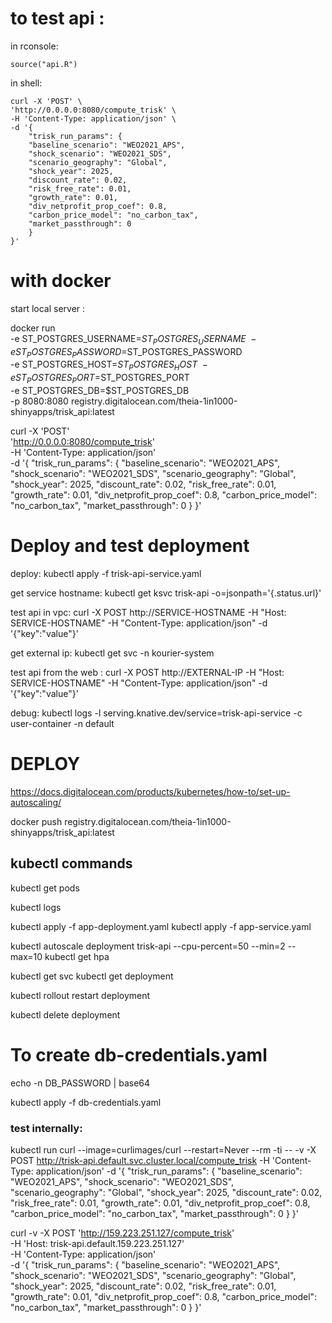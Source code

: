 # to test api : 

in rconsole:

    source("api.R")

in shell:

    curl -X 'POST' \
    'http://0.0.0.0:8080/compute_trisk' \
    -H 'Content-Type: application/json' \
    -d '{
        "trisk_run_params": {
        "baseline_scenario": "WEO2021_APS",
        "shock_scenario": "WEO2021_SDS",
        "scenario_geography": "Global",
        "shock_year": 2025,
        "discount_rate": 0.02,
        "risk_free_rate": 0.01,
        "growth_rate": 0.01,
        "div_netprofit_prop_coef": 0.8,
        "carbon_price_model": "no_carbon_tax",
        "market_passthrough": 0
        }
    }'  


# with docker

start local server :

docker run \
  -e ST_POSTGRES_USERNAME=$ST_POSTGRES_USERNAME \
  -e ST_POSTGRES_PASSWORD=$ST_POSTGRES_PASSWORD \
  -e ST_POSTGRES_HOST=$ST_POSTGRES_HOST \
  -e ST_POSTGRES_PORT=$ST_POSTGRES_PORT \
  -e ST_POSTGRES_DB=$ST_POSTGRES_DB \
  -p 8080:8080 registry.digitalocean.com/theia-1in1000-shinyapps/trisk_api:latest


curl -X 'POST' \
  'http://0.0.0.0:8080/compute_trisk' \
  -H 'Content-Type: application/json' \
  -d '{
    "trisk_run_params": {
      "baseline_scenario": "WEO2021_APS",
      "shock_scenario": "WEO2021_SDS",
      "scenario_geography": "Global",
      "shock_year": 2025,
      "discount_rate": 0.02,
      "risk_free_rate": 0.01,
      "growth_rate": 0.01,
      "div_netprofit_prop_coef": 0.8,
      "carbon_price_model": "no_carbon_tax",
      "market_passthrough": 0
    }
  }'


# Deploy and test deployment

deploy:
    kubectl apply -f trisk-api-service.yaml

get service hostname:
    kubectl get ksvc trisk-api -o=jsonpath='{.status.url}'


test api in vpc:
    curl -X POST http://SERVICE-HOSTNAME -H "Host: SERVICE-HOSTNAME" -H "Content-Type: application/json" -d '{"key":"value"}'

get external ip:
    kubectl get svc -n kourier-system

test api from the web : 
    curl -X POST http://EXTERNAL-IP -H "Host: SERVICE-HOSTNAME" -H "Content-Type: application/json" -d '{"key":"value"}'



debug: 
    kubectl logs -l serving.knative.dev/service=trisk-api-service -c user-container -n default




# DEPLOY

https://docs.digitalocean.com/products/kubernetes/how-to/set-up-autoscaling/

docker push registry.digitalocean.com/theia-1in1000-shinyapps/trisk_api:latest

## kubectl commands

kubectl get pods

<!-- Viewing Logs of a Pod -->
kubectl logs <pod-name>


kubectl apply -f app-deployment.yaml
kubectl apply -f app-service.yaml

kubectl autoscale deployment trisk-api --cpu-percent=50 --min=2 --max=10
kubectl get hpa


<!-- Listing Services -->
kubectl get svc
kubectl get deployment

<!-- restart deployment -->
kubectl rollout restart deployment <deployment-name>

kubectl delete deployment <deployment-name>


# To create db-credentials.yaml


echo -n DB_PASSWORD | base64

kubectl apply -f db-credentials.yaml





### test internally:
kubectl run curl --image=curlimages/curl --restart=Never --rm -ti -- -v -X POST http://trisk-api.default.svc.cluster.local/compute_trisk -H 'Content-Type: application/json' -d '{
    "trisk_run_params": {
      "baseline_scenario": "WEO2021_APS",
      "shock_scenario": "WEO2021_SDS",
      "scenario_geography": "Global",
      "shock_year": 2025,
      "discount_rate": 0.02,
      "risk_free_rate": 0.01,
      "growth_rate": 0.01,
      "div_netprofit_prop_coef": 0.8,
      "carbon_price_model": "no_carbon_tax",
      "market_passthrough": 0
    }
  }'


curl -v -X POST 'http://159.223.251.127/compute_trisk' \
  -H 'Host: trisk-api.default.159.223.251.127' \
  -H 'Content-Type: application/json' \
  -d '{
        "trisk_run_params": {
          "baseline_scenario": "WEO2021_APS",
          "shock_scenario": "WEO2021_SDS",
          "scenario_geography": "Global",
          "shock_year": 2025,
          "discount_rate": 0.02,
          "risk_free_rate": 0.01,
          "growth_rate": 0.01,
          "div_netprofit_prop_coef": 0.8,
          "carbon_price_model": "no_carbon_tax",
          "market_passthrough": 0
        }
      }'